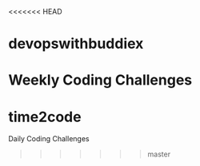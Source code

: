 <<<<<<< HEAD
# devopswithbuddiex
Weekly Coding Challenges
=======
# time2code
Daily Coding Challenges
>>>>>>> master
